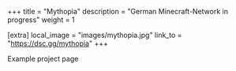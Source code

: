 +++
title = "Mythopia"
description = "German Minecraft-Network in progress"
weight = 1

[extra]
local_image = "images/mythopia.jpg"
link_to = "https://dsc.gg/mythopia"
+++

Example project page